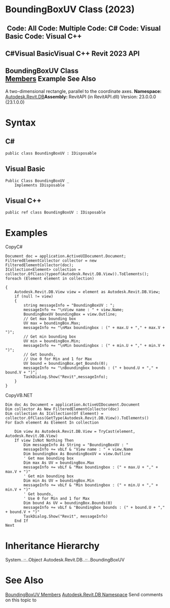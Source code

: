 # BoundingBoxUV Class (2023)

﻿
 Code: All Code: Multiple Code: C# Code: Visual Basic Code: Visual C++   
---  
C#Visual BasicVisual C++
Revit 2023 API  
---  
BoundingBoxUV Class  
[Members](19519a63-d89e-c7d3-466b-712bee7be9b6.md "BoundingBoxUV Members") Example See Also  
---  
A two-dimensional rectangle, parallel to the coordinate axes.
**Namespace:** [Autodesk.Revit.DB](87546ba7-461b-c646-cbb1-2cb8f5bff8b2.md "Autodesk.Revit.DB Namespace")**Assembly:** RevitAPI (in RevitAPI.dll) Version: 23.0.0.0 (23.1.0.0)
# Syntax
C#  
---  
```text
public class BoundingBoxUV : IDisposable
```
  
Visual Basic  
---  
```text
Public Class BoundingBoxUV _
	Implements IDisposable
```
  
Visual C++  
---  
```text
public ref class BoundingBoxUV : IDisposable
```
  
# Examples
CopyC#
```text
Document doc = application.ActiveUIDocument.Document;
FilteredElementCollector collector = new FilteredElementCollector(doc);
ICollection<Element> collection = collector.OfClass(typeof(Autodesk.Revit.DB.View)).ToElements();
foreach (Element element in collection)

{
    Autodesk.Revit.DB.View view = element as Autodesk.Revit.DB.View;
    if (null != view)
    {
        string messageInfo = "BoundingBoxUV : ";
        messageInfo += "\nView name : " + view.Name;
        BoundingBoxUV boundingBox = view.Outline;
        // Get max bounding box
        UV max = boundingBox.Max;
        messageInfo += "\nMax boundingbox : (" + max.U + "," + max.V + ")";
        // Get min bounding box
        UV min = boundingBox.Min;
        messageInfo += "\nMin boundingbox : (" + min.U + "," + min.V + ")";
        // Get bounds,
        // Use 0 for Min and 1 for Max
        UV bound = boundingBox.get_Bounds(0);
        messageInfo += "\nBoundingbox bounds : (" + bound.U + "," + bound.V + ")";
        TaskDialog.Show("Revit",messageInfo);
    }
}
```

CopyVB.NET
```text
Dim doc As Document = application.ActiveUIDocument.Document
Dim collector As New FilteredElementCollector(doc)
Dim collection As ICollection(Of Element) = collector.OfClass(GetType(Autodesk.Revit.DB.View)).ToElements()
For Each element As Element In collection

    Dim view As Autodesk.Revit.DB.View = TryCast(element, Autodesk.Revit.DB.View)
    If view IsNot Nothing Then
        Dim messageInfo As String = "BoundingBoxUV : "
        messageInfo += vbLf & "View name : " + view.Name
        Dim boundingBox As BoundingBoxUV = view.Outline
        ' Get max bounding box
        Dim max As UV = boundingBox.Max
        messageInfo += vbLf & "Max boundingbox : (" + max.U + "," + max.V + ")"
        ' Get min bounding box
        Dim min As UV = boundingBox.Min
        messageInfo += vbLf & "Min boundingbox : (" + min.U + "," + min.V + ")"
        ' Get bounds,
        ' Use 0 for Min and 1 for Max
        Dim bound As UV = boundingBox.Bounds(0)
        messageInfo += vbLf & "Boundingbox bounds : (" + bound.U + "," + bound.V + ")"
        TaskDialog.Show("Revit", messageInfo)
    End If
Next
```

# Inheritance Hierarchy
System..::..Object Autodesk.Revit.DB..::..BoundingBoxUV
# See Also
[BoundingBoxUV Members](19519a63-d89e-c7d3-466b-712bee7be9b6.md "BoundingBoxUV Members")
[Autodesk.Revit.DB Namespace](87546ba7-461b-c646-cbb1-2cb8f5bff8b2.md "Autodesk.Revit.DB Namespace")
Send comments on this topic to 
